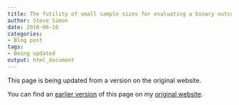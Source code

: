 ```yaml
---
title: The futility of small sample sizes for evaluating a binary outcome
author: Steve Simon
date: 2010-06-16
categories:
- Blog post
tags:
- Being updated
output: html_document
---
```


This page is being updated from a version on the original website.

<!---More--->

You can find an [earlier version](http://www.pmean.com/10/Futility.html) of this page on my [original website](http://www.pmean.com/original_site.html).
